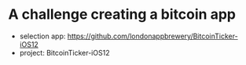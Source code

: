 # A challenge creating a bitcoin app
- selection app: https://github.com/londonappbrewery/BitcoinTicker-iOS12
- project: BitcoinTicker-iOS12

<!-- start from se16 -->